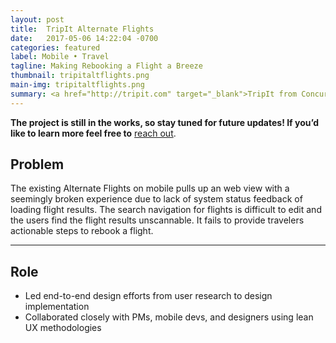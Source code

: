 ```yaml
---
layout: post
title:  TripIt Alternate Flights
date:   2017-05-06 14:22:04 -0700
categories: featured
label: Mobile • Travel
tagline: Making Rebooking a Flight a Breeze
thumbnail: tripitaltflights.png
main-img: tripitaltflights.png
summary: <a href="http://tripit.com" target="_blank">TripIt from Concur</a> organizes your flight, hotel, and car rental plans into a master trip itinerary. I’ve been reimagining Alternate Flights for native iOS and Android, a pro feature that helps users search and rebook flights. We're minimizing travel anxieties by getting business and leisure travelers to their destination on time.
---
```

<section class="project-body">
<p>
<b>The project is still in the works, so stay tuned for future updates! If you’d like to learn more feel free to</b> <a href="mailto:linrac@gmail.com">reach out</a>.
</p>
<h2>Problem</h2>
<p>
The existing Alternate Flights on mobile pulls up an web view with a seemingly broken experience due to lack of system status feedback of loading flight results. The search navigation for flights is difficult to edit and the users find the flight results unscannable. It fails to provide travelers actionable steps to rebook a flight.
</p>
</section>
<hr>
<section class="project-body">
  <h2>Role</h2>
  <p>
  <ul>
  <li>Led end-to-end design efforts from user research to design implementation</li>
  <li>Collaborated closely with PMs, mobile devs, and designers using lean UX methodologies</li>
  </ul>
  </p>
</section>